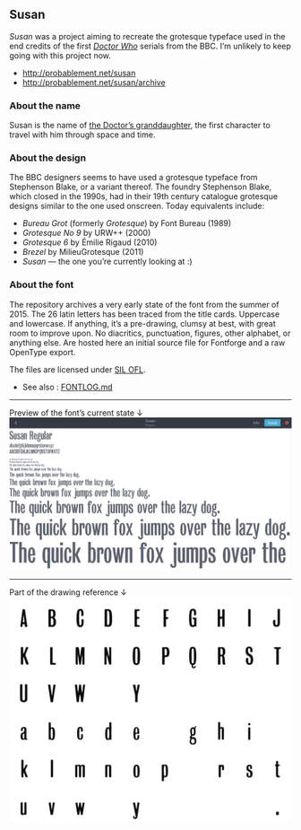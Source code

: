 ## Susan

_Susan_ was a project aiming to recreate the grotesque typeface used in the end credits of the first [_Doctor Who_](http://en.wikipedia.org/wiki/Doctor_Who) serials from the BBC. I’m unlikely to keep going with this project now.

* http://probablement.net/susan
* http://probablement.net/susan/archive

### About the name

Susan is the name of [the Doctor’s granddaughter](http://en.wikipedia.org/wiki/Susan_Foreman), the first character to travel with him through space and time.

### About the design

The BBC designers seems to have used a grotesque typeface from Stephenson Blake, or a variant thereof. The foundry Stephenson Blake, which closed in the 1990s, had in their 19th century catalogue grotesque designs similar to the one used onscreen. Today equivalents include:

* *Bureau Grot* (formerly *Grotesque*) by Font Bureau (1989)
* *Grotesque No 9* by URW++ (2000)
* *Grotesque 6* by Émilie Rigaud (2010)
* *Brezel* by MilieuGrotesque (2011)
* *Susan* — the one you’re currently looking at :)

### About the font

The repository archives a very early state of the font from the summer of 2015. The 26 latin letters has been traced from the title cards. Uppercase and lowercase. If anything, it’s a pre-drawing, clumsy at best, with great room to improve upon. No diacritics, punctuation, figures, other alphabet, or anything else. Are hosted here an initial source file for Fontforge and a raw OpenType export.

The files are licensed under [SIL OFL](http://scripts.sil.org/OFL).

* See also : [FONTLOG.md](FONTLOG.md)

---

Preview of the font’s current state ↓
![preview](documentation/susan-0.2_preview.png)

---

Part of the drawing reference ↓
![reference](documentation/letters_reference.png)

